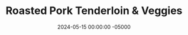 ---
layout: post
title:  "Roasted Pork Tenderloin & Veggies"
date:   2024-05-15 00:00:00 -05000
categories: 
- Recipes
- Ground Meat
permalink: /recipes/pork-tenderloin
image: /assets/Food/Ground Meat/Pork Tenderloin/pork-tenderloin.jpg
ing: porktenderloin-ing
facts: porktenderloin-facts
Prep: 15
Rest: 
Cook: 45
Source1: https://www.youtube.com/watch?v=T1uUQgcWVYQ
Source2: 
tags: 
- pork
- tenderloin
- sweet potato
- air fryer
- oven
- roast
- simply roasted
- broccoli
- baked potato
Description: I've never been a big fan of pork, but I've been wanting to give it a try, and I found some on sale a few days ago. Pork tenderloin is a very lean but still juicy cut of meat, as long as you cook it properly. It's also fairly cheap too, this was only $2.69 for 1 lb. I've paired this with a side of <a href="baked-sweet-potato">Baked Sweet Potatoes</a> and <a href="roasted-vegetables">Simply Roasted Vegetables</a>, but feel free to throw it together with whatever you have in your fridge
Instructions: 
- Trim any excess fat off the side of the meat, and cut into 4 pieces. Light season all sides with salt, pepper, and garlic<br><br>

- Preheat a pan over medium high heat with a spray of oil. Cook for 1.5-2 minutes before flipping the meat. The goal here is to brown all 4 sides, not to cook the meat through. Use tongs to flip the meat and brown all the sides, and then remove from the heat<br><br>

- Line a cookie sheet with parchment, and add your meat. Bake in a preheated 350F oven for 13-15 minutes, or until the pork is 150F. Let the meat rest for a few minutes before slicing<br><br>

- To keep things simple, I'll just be pairing the pork with some <a href="baked-sweet-potato">Baked Sweet Potatoes</a> and <a href="roasted-vegetables">Simply Roasted Vegetables</a>. You can check out those simple recipes, but I'll give you the short version here<br><br>

- For the potatoes - wash with a brush, poke with a fork, wrap in aluminum foil, and air fry at 400F for about 45 minutes<br><br>

- For the broccoli - take your defrosted bag of broccoli, and add to a parchment lined cookie sheet. Add some oil, season to taste with lemon pepper and garlic powder, and roast in the oven for about 45 minutes at 350F
---